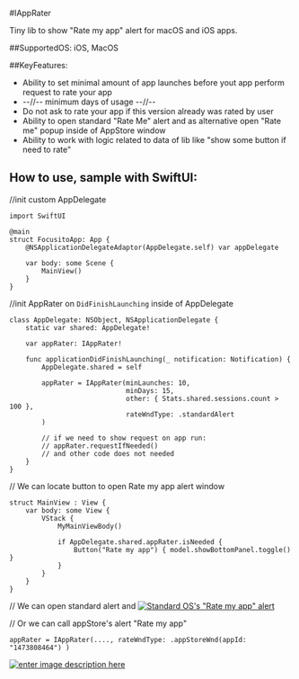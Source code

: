 #IAppRater 

Tiny lib to show "Rate my app" alert for macOS and iOS apps.

##SupportedOS:
iOS, MacOS

##KeyFeatures:
* Ability to set minimal amount of app launches before yout app perform request to rate your app
*  --//-- minimum days of usage --//--
* Do not ask to rate your app if this version already was rated by user
* Ability to open standard "Rate Me" alert and as alternative open "Rate me" popup inside of AppStore window
* Ability to work with logic related to data of lib like "show some button if need to rate"


## How to use, sample with SwiftUI:

//init custom AppDelegate
```
import SwiftUI

@main
struct FocusitoApp: App {
    @NSApplicationDelegateAdaptor(AppDelegate.self) var appDelegate
    
    var body: some Scene {
        MainView()
    }
}

```

//init AppRater on `DidFinishLaunching` inside of AppDelegate
```
class AppDelegate: NSObject, NSApplicationDelegate {
    static var shared: AppDelegate!
    
    var appRater: IAppRater!
    
    func applicationDidFinishLaunching(_ notification: Notification) {
        AppDelegate.shared = self
        
        appRater = IAppRater(minLaunches: 10,
                             minDays: 15,
                             other: { Stats.shared.sessions.count > 100 },
                             rateWndType: .standardAlert
        )
        
        // if we need to show request on app run:
        // appRater.requestIfNeeded()
        // and other code does not needed
    }
}
```

// We can locate button to open Rate my app alert window
```
struct MainView : View {
    var body: some View {
        VStack {
            MyMainViewBody()
            
            if AppDelegate.shared.appRater.isNeeded {
                Button("Rate my app") { model.showBottomPanel.toggle() }
            } 
        }
    }
}
```

// We can open standard alert and 
[![Standard OS's "Rate my app" alert][1]][1]

// Or we can call appStore's alert "Rate my app" 
```
appRater = IAppRater(...., rateWndType: .appStoreWnd(appId: "1473808464") )
```

[![enter image description here][2]][2]


  [1]: https://i.sstatic.net/A2gyxsA8.png
  [2]: https://i.sstatic.net/IYdbRLUW.png
